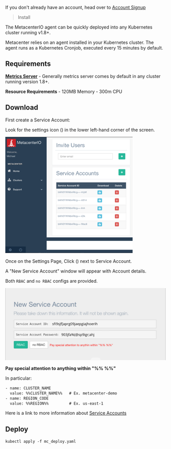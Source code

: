 If you don't already have an account, head over to [Account Signup](https://metacenter.io/login#signup)


> Install

The MetacenterIO agent can be quickly deployed into any Kubernetes cluster running v1.8+.


Metacenter relies on an agent installed in your Kubernetes cluster.
The agent runs as a Kubernetes Cronjob, executed every 15 minutes by default. 


## Requirements
**[Metrics Server](https://github.com/kubernetes/kubernetes/tree/master/cluster/addons/metrics-server)** - Generally metrics server comes by default in any cluster running version 1.8+.

**Resource Requirements**
    - 120MB Memory
    - 300m CPU


## Download

First create a Service Account:

Look for the settings icon (<span class="fa fa-cog"></span>) in the lower left-hand corner of the screen. 

<img src="_media/mainpage.png" width="400">

Once on the Settings Page, Click (<span class="fa fa-plus"></span>) next to Service Account.

A "New Service Account" window will appear with Account details.

Both `RBAC` and `no RBAC` configs are provided. 

<img src="_media/add_service_account.png" width="600">

**Pay special attention to anything within "%% %%"**

In particular:
```
- name: CLUSTER_NAME
  value: %%CLUSTER_NAME%%   # Ex. metacenter-demo
- name: REGION_CODE
  value: %%REGION%%         # Ex. us-east-1
```

Here is a link to more information about [Service Accounts](serviceaccount.md)



## Deploy


```
kubectl apply -f mc_deploy.yaml

```